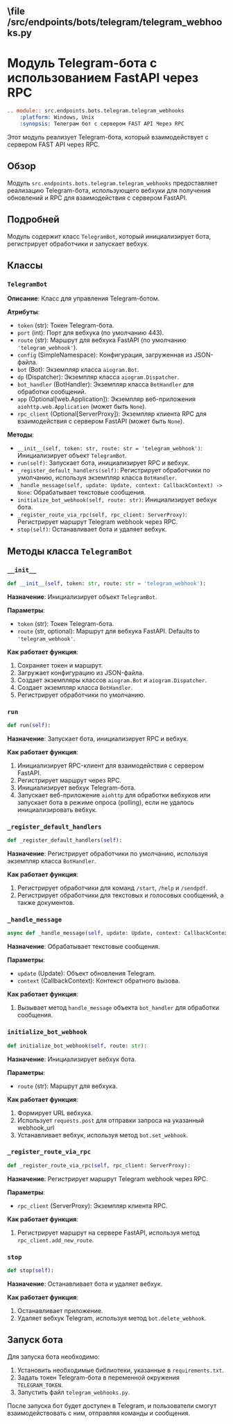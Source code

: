 ## \\file /src/endpoints/bots/telegram/telegram_webhooks.py

# Модуль Telegram-бота с использованием FastAPI через RPC

```rst
.. module:: src.endpoints.bots.telegram.telegram_webhooks
    :platform: Windows, Unix
    :synopsis: Телеграм бот с сервером FAST API Через RPC

```

Этот модуль реализует Telegram-бота, который взаимодействует с сервером FAST API через RPC.

## Обзор

Модуль `src.endpoints.bots.telegram.telegram_webhooks` предоставляет реализацию Telegram-бота, использующего вебхуки для получения обновлений и RPC для взаимодействия с сервером FastAPI.

## Подробней

Модуль содержит класс `TelegramBot`, который инициализирует бота, регистрирует обработчики и запускает вебхук.

## Классы

### `TelegramBot`

**Описание**: Класс для управления Telegram-ботом.

**Атрибуты**:

*   `token` (str): Токен Telegram-бота.
*   `port` (int): Порт для вебхука (по умолчанию 443).
*   `route` (str): Маршрут для вебхука FastAPI (по умолчанию `'telegram_webhook'`).
*   `config` (SimpleNamespace): Конфигурация, загруженная из JSON-файла.
*   `bot` (Bot): Экземпляр класса `aiogram.Bot`.
*   `dp` (Dispatcher): Экземпляр класса `aiogram.Dispatcher`.
*   `bot_handler` (BotHandler): Экземпляр класса `BotHandler` для обработки сообщений.
*   `app` (Optional[web.Application]): Экземпляр веб-приложения `aiohttp.web.Application` (может быть `None`).
*   `rpc_client` (Optional[ServerProxy]): Экземпляр клиента RPC для взаимодействия с сервером FastAPI (может быть `None`).

**Методы**:

*   `__init__(self, token: str, route: str = 'telegram_webhook')`: Инициализирует объект `TelegramBot`.
*   `run(self)`: Запускает бота, инициализирует RPC и вебхук.
*   `_register_default_handlers(self)`: Регистрирует обработчики по умолчанию, используя экземпляр класса `BotHandler`.
*   `_handle_message(self, update: Update, context: CallbackContext) -> None`: Обрабатывает текстовые сообщения.
*   `initialize_bot_webhook(self, route: str)`: Инициализирует вебхук бота.
*   `_register_route_via_rpc(self, rpc_client: ServerProxy)`: Регистрирует маршрут Telegram webhook через RPC.
*   `stop(self)`: Останавливает бота и удаляет вебхук.

## Методы класса `TelegramBot`

### `__init__`

```python
def __init__(self, token: str, route: str = 'telegram_webhook'):
```

**Назначение**: Инициализирует объект `TelegramBot`.

**Параметры**:

*   `token` (str): Токен Telegram-бота.
*   `route` (str, optional): Маршрут для вебхука FastAPI. Defaults to `'telegram_webhook'`.

**Как работает функция**:

1.  Сохраняет токен и маршрут.
2.  Загружает конфигурацию из JSON-файла.
3.  Создает экземпляры классов `aiogram.Bot` и `aiogram.Dispatcher`.
4.  Создает экземпляр класса `BotHandler`.
5.  Регистрирует обработчики по умолчанию.

### `run`

```python
def run(self):
```

**Назначение**: Запускает бота, инициализирует RPC и вебхук.

**Как работает функция**:

1.  Инициализирует RPC-клиент для взаимодействия с сервером FastAPI.
2.  Регистрирует маршрут через RPC.
3.  Инициализирует вебхук Telegram-бота.
4.  Запускает веб-приложение `aiohttp` для обработки вебхуков или запускает бота в режиме опроса (polling), если не удалось инициализировать вебхук.

### `_register_default_handlers`

```python
def _register_default_handlers(self):
```

**Назначение**: Регистрирует обработчики по умолчанию, используя экземпляр класса `BotHandler`.

**Как работает функция**:

1.  Регистрирует обработчики для команд `/start`, `/help` и `/sendpdf`.
2.  Регистрирует обработчики для текстовых и голосовых сообщений, а также документов.

### `_handle_message`

```python
async def _handle_message(self, update: Update, context: CallbackContext) -> None:
```

**Назначение**: Обрабатывает текстовые сообщения.

**Параметры**:

*   `update` (Update): Объект обновления Telegram.
*   `context` (CallbackContext): Контекст обратного вызова.

**Как работает функция**:

1.  Вызывает метод `handle_message` объекта `bot_handler` для обработки сообщения.

### `initialize_bot_webhook`

```python
def initialize_bot_webhook(self, route: str):
```

**Назначение**: Инициализирует вебхук бота.

**Параметры**:

*   `route` (str): Маршрут для вебхука.

**Как работает функция**:

1.  Формирует URL вебхука.
2.  Использует `requests.post` для отправки запроса на указанный webhook_url
3.  Устанавливает вебхук, используя метод `bot.set_webhook`.

### `_register_route_via_rpc`

```python
def _register_route_via_rpc(self, rpc_client: ServerProxy):
```

**Назначение**: Регистрирует маршрут Telegram webhook через RPC.

**Параметры**:

*   `rpc_client` (ServerProxy): Экземпляр клиента RPC.

**Как работает функция**:

1.  Регистрирует маршрут на сервере FastAPI, используя метод `rpc_client.add_new_route`.

### `stop`

```python
def stop(self):
```

**Назначение**: Останавливает бота и удаляет вебхук.

**Как работает функция**:

1.  Останавливает приложение.
2.  Удаляет вебхук Telegram, используя метод `bot.delete_webhook`.

## Запуск бота

Для запуска бота необходимо:

1.  Установить необходимые библиотеки, указанные в `requirements.txt`.
2.  Задать токен Telegram-бота в переменной окружения `TELEGRAM_TOKEN`.
3.  Запустить файл `telegram_webhooks.py`.

После запуска бот будет доступен в Telegram, и пользователи смогут взаимодействовать с ним, отправляя команды и сообщения.